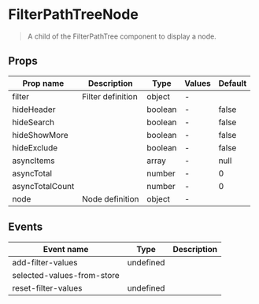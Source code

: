 # FilterPathTreeNode

> A child of the FilterPathTree component to display a node.

## Props

| Prop name       | Description       | Type    | Values | Default |
| --------------- | ----------------- | ------- | ------ | ------- |
| filter          | Filter definition | object  | -      |         |
| hideHeader      |                   | boolean | -      | false   |
| hideSearch      |                   | boolean | -      | false   |
| hideShowMore    |                   | boolean | -      | false   |
| hideExclude     |                   | boolean | -      | false   |
| asyncItems      |                   | array   | -      | null    |
| asyncTotal      |                   | number  | -      | 0       |
| asyncTotalCount |                   | number  | -      | 0       |
| node            | Node definition   | object  | -      |         |

## Events

| Event name                 | Type      | Description |
| -------------------------- | --------- | ----------- |
| add-filter-values          | undefined |
| selected-values-from-store |           |
| reset-filter-values        | undefined |
